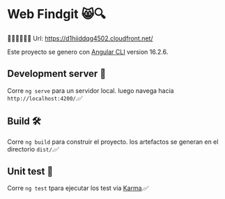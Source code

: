 # Web Findgit  😸🔍
🧡🖤🧡🖤🧡🖤
Url: https://d1hiiddqg4502.cloudfront.net/

Este proyecto se genero con [Angular CLI](https://github.com/angular/angular-cli) version 16.2.6.

## Development server 🛜

Corre `ng serve` para un servidor local. luego navega hacia `http://localhost:4200/`.✅

## Build 🛠️ 

Corre `ng build` para construir el proyecto. los artefactos se generan en el directorio `dist/`.✅

## Unit test 📝

Corre `ng test` tpara ejecutar los test via [Karma](https://karma-runner.github.io).✅

